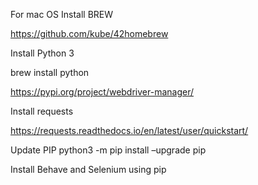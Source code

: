 
For mac OS
Install BREW

https://github.com/kube/42homebrew

Install Python 3

brew install python

https://pypi.org/project/webdriver-manager/

Install requests

https://requests.readthedocs.io/en/latest/user/quickstart/

Update PIP
python3 -m pip install –upgrade pip 

Install Behave and Selenium using pip
